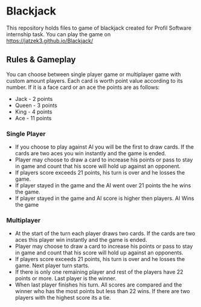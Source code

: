 # Blackjack

This repository holds files to game of blackjack created for Profil Software internship task.
You can play the game on  https://jatzek3.github.io/Blackjack/

## Rules & Gameplay

You can choose between single player game or multiplayer game with custom amount players.
Each card is worth point value according to its number. If it is a face card or an ace the points are as follows:
- Jack - 2 points
- Queen - 3 points
- King - 4 points
- Ace - 11 points

### Single Player
 - If you choose to play against AI you will be the first to draw cards. If the cards are two aces  you win instantly and the game is ended. 
 - Player may choose to draw a card to increase his points or pass to stay in game and count that his score will hold up against an opponent.
 - If players score exceeds  21  points, his turn is over and he losses the game.
 - If player stayed in the game and the AI went over 21 points the he wins the game.
 - If player stayed in the game and AI score is higher then players. AI Wins the game
 
 ### Multiplayer
 - At the start of the turn each player draws two cards. If the cards are two aces  this player win instantly and the game is ended. 
 - Player may choose to draw a card to increase his points or pass to stay in game and count that his score will hold up against an opponents.
 - If players score exceeds  21  points, his turn is over and he losses the game. Next player turn starts.
 - If there is only one remaining player and rest of the players have 22 points or more. Last player is the winner.
 - When last player finishes his turn. All scores are compared and the winner who has the most points but less than 22 wins. If there are two players with the highest score its a tie.
